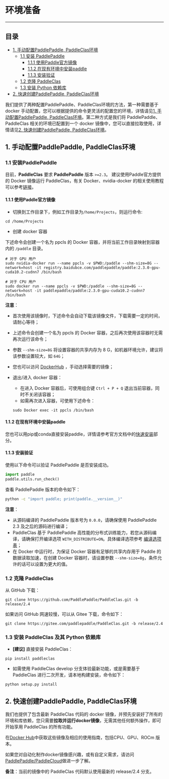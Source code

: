 # 环境准备

---
## 目录
- [1. 手动配置PaddlePaddle, PaddleClas环境](#1)
  - [1.1 安装 PaddlePaddle](#1.1)
    - [1.1.1 使用Paddle官方镜像](#1.1.1)
    - [1.1.2 在现有环境中安装paddle](#1.1.2)
    - [1.1.3 安装验证](#1.1.3)
  - [1.2 克隆 PaddleClas](#1.2)
  - [1.3 安装 Python 依赖库](#1.3)
- [2. 快速创建PaddlePaddle, PaddleClas环境](#2)


我们提供了两种配置PaddlePaddle、PaddleClas环境的方法，第一种需要基于 docker 手动配置，您可以根据提供的命令更灵活的配置您的环境，详情请见[1. 手动配置PaddlePaddle, PaddleClas环境](#1)。第二种方式是我们将 PaddlePaddle、PaddleClas 相关的环境已配置到一个 docker 镜像中，您可以直接拉取使用，详情请见[2. 快速创建PaddlePaddle, PaddleClas环境](#2)。

<a name='1'></a>
## 1. 手动配置PaddlePaddle, PaddleClas环境

<a name='1.1'></a>
### 1.1 安装PaddlePaddle
目前，**PaddleClas** 要求 **PaddlePaddle** 版本 `>=2.3`。
建议使用Paddle官方提供的 Docker 镜像运行 PaddleClas，有关 Docker、nvidia-docker 的相关使用教程可以参考[链接](https://www.runoob.com/Docker/Docker-tutorial.html)。

<a name='1.1.1'></a>

#### 1.1.1 使用Paddle官方镜像

* 切换到工作目录下，例如工作目录为`/home/Projects`，则运行命令:

```shell
cd /home/Projects
```

* 创建 docker 容器

下述命令会创建一个名为 ppcls 的 Docker 容器，并将当前工作目录映射到容器内的 `/paddle` 目录。

```shell
# 对于 GPU 用户
sudo nvidia-docker run --name ppcls -v $PWD:/paddle --shm-size=8G --network=host -it registry.baidubce.com/paddlepaddle/paddle:2.3.0-gpu-cuda10.2-cudnn7 /bin/bash

# 对于 CPU 用户
sudo docker run --name ppcls -v $PWD:/paddle --shm-size=8G --network=host -it paddlepaddle/paddle:2.3.0-gpu-cuda10.2-cudnn7 /bin/bash
```

**注意**：
* 首次使用该镜像时，下述命令会自动下载该镜像文件，下载需要一定的时间，请耐心等待；
* 上述命令会创建一个名为 ppcls 的 Docker 容器，之后再次使用该容器时无需再次运行该命令；
* 参数 `--shm-size=8G` 将设置容器的共享内存为 8 G，如机器环境允许，建议将该参数设置较大，如 `64G`；
* 您也可以访问 [DockerHub](https://hub.Docker.com/r/paddlepaddle/paddle/tags/) ，手动选择需要的镜像；
* 退出/进入 docker 容器：
    * 在进入 Docker 容器后，可使用组合键 `Ctrl + P + Q` 退出当前容器，同时不关闭该容器；
    * 如需再次进入容器，可使用下述命令：

    ```shell
    sudo Docker exec -it ppcls /bin/bash
    ```
<a name='1.1.2'></a>
#### 1.1.2 在现有环境中安装paddle
您也可以用pip或conda直接安装paddle，详情请参考官方文档中的[快速安装](https://www.paddlepaddle.org.cn/install/quick?docurl=/documentation/docs/zh/install/docker/linux-docker.html)部分。

<a name='1.1.3'></a>
#### 1.1.3 安装验证
使用以下命令可以验证 PaddlePaddle 是否安装成功。
```python
import paddle
paddle.utils.run_check()
```
查看 PaddlePaddle 版本的命令如下：

```bash
python -c "import paddle; print(paddle.__version__)"
```

**注意**：
- 从源码编译的 PaddlePaddle 版本号为 `0.0.0`，请确保使用 PaddlePaddle 2.3 及之后的源码进行编译；
- PaddleClas 基于 PaddlePaddle 高性能的分布式训练能力，若您从源码编译，请确保打开编译选项 `WITH_DISTRIBUTE=ON`。具体编译选项参考 [编译选项表](https://www.paddlepaddle.org.cn/documentation/docs/zh/develop/install/Tables.html#bianyixuanxiangbiao)；
- 在 Docker 中运行时，为保证 Docker 容器有足够的共享内存用于 Paddle 的数据读取加速，在创建 Docker 容器时，请设置参数 `--shm-size=8g`，条件允许的话可以设置为更大的值。


<a name='1.2'></a>

### 1.2 克隆 PaddleClas

从 GitHub 下载：

```shell
git clone https://github.com/PaddlePaddle/PaddleClas.git -b release/2.4
```

如果访问 GitHub 网速较慢，可以从 Gitee 下载，命令如下：

```shell
git clone https://gitee.com/paddlepaddle/PaddleClas.git -b release/2.4
```
<a name='1.3'></a>

### 1.3 安装 PaddleClas 及其 Python 依赖库

* **[建议]** 直接安装 PaddleClas：

```shell
pip install paddleclas
```

* 如需使用 PaddleClas develop 分支体验最新功能，或是需要基于 PaddleClas 进行二次开发，请本地构建安装，命令如下：

```shell
python setup.py install
```

<a name='2'></a>
## 2. 快速创建PaddlePaddle, PaddleClas环境

我们也提供了包含最新 PaddleClas 代码的 docker 镜像，并预先安装好了所有的环境和库依赖，您只需要**拉取并运行docker镜像**，无需其他任何额外操作，即可开始享用 PaddleClas 的所有功能。

在[Docker Hub](https://hub.docker.com/repository/docker/paddlecloud/paddleclas)中获取这些镜像及相应的使用指南，包括CPU、GPU、ROCm 版本。

如果您对自动化制作docker镜像感兴趣，或有自定义需求，请访问[PaddlePaddle/PaddleCloud](https://github.com/PaddlePaddle/PaddleCloud/tree/main/tekton)做进一步了解。

**备注**：当前的镜像中的 PaddleClas 代码默认使用最新的 release/2.4 分支。
